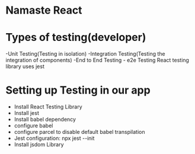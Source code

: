 # Namaste React
# Types of testing(developer)
-Unit Testing(Testing in isolation)
-Integration Testing(Testing the integration of components)
-End to End Testing - e2e Testing
React testing library uses jest 
# Setting up Testing in our app
 - Install React Testing Library 
 - Install jest
 - Install babel dependency
 - configure babel
 - configure parcel to disable default babel transpilation
 - Jest configuration: npx jest --init
 - Install jsdom Library